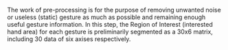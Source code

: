 The work of pre-processing is for the purpose of removing unwanted noise or useless (static) gesture as much as possible and remaining enough useful gesture information. In this step, the Region of Interest (interested hand area) for each gesture is preliminarily segmented as a 30x6 matrix, including 30 data of six axises respectively.
